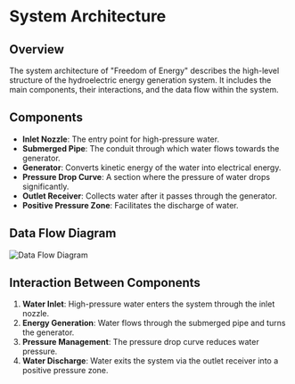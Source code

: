 # System Architecture

## Overview
The system architecture of "Freedom of Energy" describes the high-level structure of the hydroelectric energy generation system. It includes the main components, their interactions, and the data flow within the system.

## Components
- **Inlet Nozzle**: The entry point for high-pressure water.
- **Submerged Pipe**: The conduit through which water flows towards the generator.
- **Generator**: Converts kinetic energy of the water into electrical energy.
- **Pressure Drop Curve**: A section where the pressure of water drops significantly.
- **Outlet Receiver**: Collects water after it passes through the generator.
- **Positive Pressure Zone**: Facilitates the discharge of water.

## Data Flow Diagram
![Data Flow Diagram](path_to_diagram.png)

## Interaction Between Components
1. **Water Inlet**: High-pressure water enters the system through the inlet nozzle.
2. **Energy Generation**: Water flows through the submerged pipe and turns the generator.
3. **Pressure Management**: The pressure drop curve reduces water pressure.
4. **Water Discharge**: Water exits the system via the outlet receiver into a positive pressure zone.
